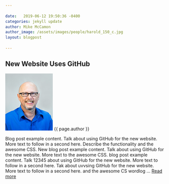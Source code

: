 ```yaml
---

date:   2019-06-12 19:50:36 -0400
categories: jekyll update
author: Mike McCamon
author_image: /assets/images/people/harold_150_c.jpg
layout: blogpost

---
```


## New Website Uses GitHub
![Harold](/assets/images/people/harold_150_c.jpg)
{{ page.author }}
  
Blog post example content. Talk about using GitHub for the new website. More text to follow in a second here. Describe the functionality and the awesome CSS. New blog post example content. Talk about using GitHub for the new website. More text to the awesome CSS. blog post example content. Talk 12345 about using GitHub for the new website. More text to follow in a second here. Tak about uvvsing GitHub for the new website. More text to follow in a second here.  and the awesome CS wordlog ... <a href="#">Read more</a> </p>

